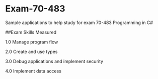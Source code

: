 Exam-70-483
===========

Sample applications to help study for exam 70-483 Programming in C#

##Exam Skills Measured

1.0 Manage program flow

2.0 Create and use types

3.0 Debug applications and implement security

4.0 Implement data access
